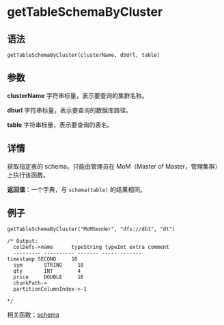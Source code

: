 # getTableSchemaByCluster

## 语法

`getTableSchemaByCluster(clusterName, dbUrl, table)`

## 参数

**clusterName** 字符串标量，表示要查询的集群名称。

**dburl** 字符串标量，表示要查询的数据库路径。

**table** 字符串标量，表示要查询的表名。

## 详情

获取指定表的 schema。只能由管理员在 MoM（Master of Master，管理集群）上执行该函数。

**返回值**：一个字典，与 `schema(table)` 的结果相同。

## 例子

```
getTableSchemaByCluster("MoMSender", "dfs://db1", "dt")

/* Output:
  colDefs->name      typeString typeInt extra comment
  --------- ---------- ------- ----- -------
timestamp SECOND     10
  sym       STRING     18
  qty       INT        4
  price     DOUBLE     16
  chunkPath->
  partitionColumnIndex->-1

*/
```

相关函数：[schema](../s/schema.md)

